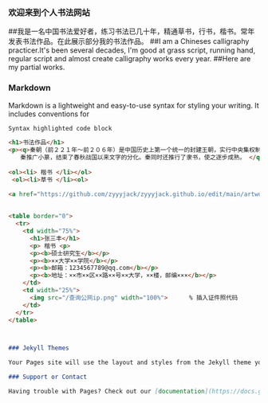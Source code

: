 ### 欢迎来到个人书法网站

##我是一名中国书法爱好者，练习书法已几十年，精通草书，行书，楷书。常年发表书法作品。在此展示部分我的书法作品。
##I am a Chineses calligraphy practicer.It's been several decades, I'm good at  grass script, running hand, regular script and almost create calligraphy works every year.
##Here are my partial works.

### Markdown

Markdown is a lightweight and easy-to-use syntax for styling your writing. It includes conventions for

```markdown
Syntax highlighted code block

<h1>书法作品</h1>
<p><q>秦朝（前２２１年～前２０６年）是中国历史上第一个统一的封建王朝，实行中央集权制，嬴政自号“始皇帝”，国祚虽短，却有深远的历史影响。
　　秦推广小篆，结束了春秋战国以来文字的分化。秦同时还推行了隶书，使之逐步成熟。 </q></p>
  
<ol><li> 楷书 </li></ol>
 <ol><li>草书 </li><ol>

<a href="https://github.com/zyyyjack/zyyyjack.github.io/edit/main/artworks">artworks</a>
  
  
<table border="0">
  <tr>
    <td width="75%">
      <h1>张三丰</h1>
      <p> 楷书 <p>
      <p><b>硕士研究生</b></p>
      <p><b>××大学××学院</b></p>
      <p><b>邮箱：1234567789@qq.com</b></p>
      <p><b>地址：××市××区××路××号××大学，××楼，邮编×××</b></p>
    </td>
    <td width="25%">
      <img src="/查询公网ip.png" width="100%">      % 插入证件照代码
    </td>
  </tr>
</table>



### Jekyll Themes

Your Pages site will use the layout and styles from the Jekyll theme you have selected in your [repository settings](https://github.com/zyyyjack/zyyyjack.github.io/settings/pages). The name of this theme is saved in the Jekyll `_config.yml` configuration file.

### Support or Contact

Having trouble with Pages? Check out our [documentation](https://docs.github.com/categories/github-pages-basics/) or [contact support](https://support.github.com/contact) and we’ll help you sort it out.

